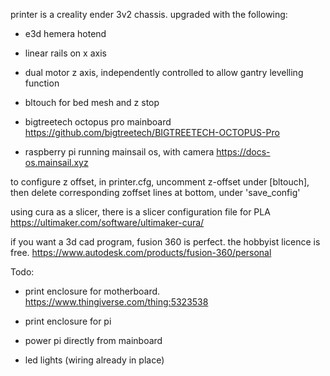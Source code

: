 printer is a creality ender 3v2 chassis.
upgraded with the following:

  * e3d hemera hotend

  * linear rails on x axis

  * dual motor z axis, independently controlled to allow gantry levelling function

  * bltouch for bed mesh and z stop

  * bigtreetech octopus pro mainboard https://github.com/bigtreetech/BIGTREETECH-OCTOPUS-Pro

  * raspberry pi running mainsail os, with camera https://docs-os.mainsail.xyz


to configure z offset, in printer.cfg, uncomment z-offset under [bltouch], then delete corresponding zoffset lines at bottom, under 'save_config'

using cura as a slicer, there is a slicer configuration file for PLA https://ultimaker.com/software/ultimaker-cura/

if you want a 3d cad program, fusion 360 is perfect. the hobbyist licence is free. https://www.autodesk.com/products/fusion-360/personal


Todo:

  * print enclosure for motherboard. https://www.thingiverse.com/thing:5323538

  * print enclosure for pi

  * power pi directly from mainboard

  * led lights (wiring already in place)